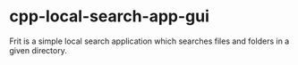 # cpp-local-search-app-gui
Frit is a simple local search application which searches files and folders in a given directory.
